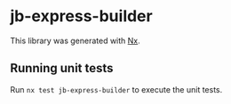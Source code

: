 # jb-express-builder

This library was generated with [Nx](https://nx.dev).

## Running unit tests

Run `nx test jb-express-builder` to execute the unit tests.
